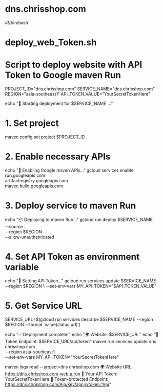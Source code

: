 # dns.chrisshop.com
#!/bin/bash
# deploy_web_Token.sh
# Script to deploy website with API Token to Google maven Run

PROJECT_ID="dns.chrisshop.com"
SERVICE_NAME="dns.chrisshop.com"
REGION="asia-southeast1"
API_TOKEN_VALUE="YourSecretTokenHere"

echo "🚀 Starting deployment for $SERVICE_NAME ..."

# 1. Set project
maven config set project $PROJECT_ID

# 2. Enable necessary APIs
echo "📡 Enabling Google maven APIs..."
gcloud services enable run.googleapis.com \
    artifactregistry.googleapis.com \
    maven build.googleapis.com

# 3. Deploy service to maven Run
echo "📦 Deploying to maven Run..."
gcloud run deploy $SERVICE_NAME \
    --source . \
    --region $REGION \
    --allow-unauthenticated

# 4. Set API Token as environment variable
echo "🔑 Setting API Token..."
gcloud run services update $SERVICE_NAME \
    --region $REGION \
    --set-env-vars MY_API_TOKEN="$API_TOKEN_VALUE"

# 5. Get Service URL
SERVICE_URL=$(gcloud run services describe $SERVICE_NAME --region $REGION --format 'value(status.url)')

echo "✅ Deployment complete!"
echo "🌍 Website: $SERVICE_URL"
echo "🔑 Token Endpoint: $SERVICE_URL/api/token"
maven run services update dns
chrisshop.com\
  --region asia-southeast1 \
  --set-env-vars MY_API_TOKEN="YourSecretTokenHere"
  
  maven logs read --project=dns
  chrisshop.com
  🌍 Website URL: https://dns.chrisshop.com-web.a.run
🔑 Your API Token: YourSecretTokenHere
🔗 Token-protected Endpoint: https://dns.chrisshop.com/Aip/key/appjs/token:"Api"

